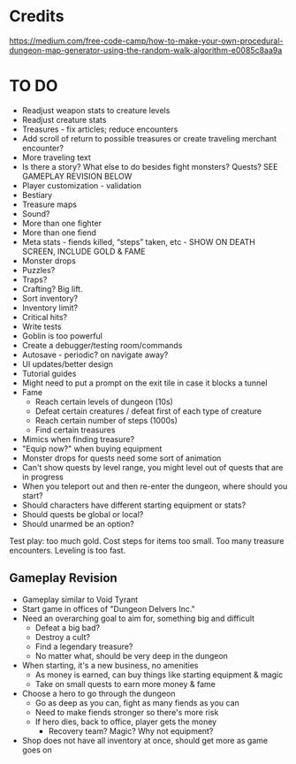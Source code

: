 # Credits

https://medium.com/free-code-camp/how-to-make-your-own-procedural-dungeon-map-generator-using-the-random-walk-algorithm-e0085c8aa9a

# TO DO

- Readjust weapon stats to creature levels
- Readjust creature stats
- Treasures - fix articles; reduce encounters
- Add scroll of return to possible treasures or create traveling merchant encounter?
- More traveling text
- Is there a story? What else to do besides fight monsters? Quests? SEE GAMEPLAY REVISION BELOW
- Player customization - validation
- Bestiary
- Treasure maps
- Sound?
- More than one fighter
- More than one fiend
- Meta stats - fiends killed, “steps” taken, etc - SHOW ON DEATH SCREEN, INCLUDE GOLD & FAME
- Monster drops
- Puzzles?
- Traps?
- Crafting? Big lift.
- Sort inventory?
- Inventory limit?
- Critical hits?
- Write tests
- Goblin is too powerful
- Create a debugger/testing room/commands
- Autosave - periodic? on navigate away?
- UI updates/better design
- Tutorial guides
- Might need to put a prompt on the exit tile in case it blocks a tunnel
- Fame
  - Reach certain levels of dungeon (10s)
  - Defeat certain creatures / defeat first of each type of creature
  - Reach certain number of steps (1000s)
  - Find certain treasures
- Mimics when finding treasure?
- "Equip now?" when buying equipment
- Monster drops for quests need some sort of animation
- Can't show quests by level range, you might level out of quests that are in progress
- When you teleport out and then re-enter the dungeon, where should you start?
- Should characters have different starting equipment or stats?
- Should quests be global or local?
- Should unarmed be an option?

Test play: too much gold. Cost steps for items too small. Too many treasure encounters. Leveling is too fast.

## Gameplay Revision

- Gameplay similar to Void Tyrant
- Start game in offices of "Dungeon Delvers Inc."
- Need an overarching goal to aim for, something big and difficult
  - Defeat a big bad?
  - Destroy a cult?
  - Find a legendary treasure?
  - No matter what, should be very deep in the dungeon
- When starting, it's a new business, no amenities
  - As money is earned, can buy things like starting equipment & magic
  - Take on small quests to earn more money & fame
- Choose a hero to go through the dungeon
  - Go as deep as you can, fight as many fiends as you can
  - Need to make fiends stronger so there's more risk
  - If hero dies, back to office, player gets the money
    - Recovery team? Magic? Why not equipment?
- Shop does not have all inventory at once, should get more as game goes on
